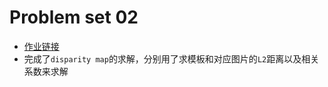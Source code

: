 # Problem set 02
- [作业链接]("https://docs.google.com/a/knowlabs.com/document/d/1WcljLaRxL-Pj3VWYz7JtYysYoZtRZoLIrTG2x48uVWE/pub?embedded=true")
- 完成了`disparity map`的求解，分别用了求模板和对应图片的`L2`距离以及相关系数来求解
